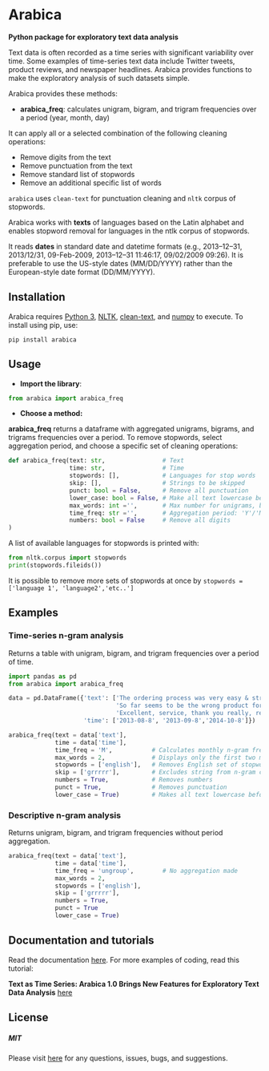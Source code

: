 # Arabica
**Python package for exploratory text data analysis**

Text data is often recorded as a time series with significant variability over time. Some examples of time-series text data include Twitter tweets, product reviews, and newspaper headlines. Arabica provides functions to make the exploratory analysis of such datasets simple.


Arabica provides these methods:

* **arabica_freq**: calculates unigram, bigram, and trigram frequencies over a period (year, month, day)

It can apply all or a selected combination of the following cleaning operations:

* Remove digits from the text
* Remove punctuation from the text
* Remove standard list of stopwords
* Remove an additional specific list of words

`arabica` uses `clean-text` for punctuation cleaning and `nltk` corpus of stopwords.

Arabica works with **texts** of languages based on the Latin alphabet and enables stopword removal for languages in the ntlk corpus of stopwords. 

It reads **dates** in standard date and datetime formats (e.g., 2013–12–31, 2013/12/31, 09-Feb-2009, 2013–12–31 11:46:17, 09/02/2009 09:26).
It is preferable to use the US-style dates (MM/DD/YYYY) rather than the European-style date format (DD/MM/YYYY).

## Installation

Arabica requires [Python 3](https://www.python.org/downloads/),
[NLTK](http://www.nltk.org),
[clean-text](https://pypi.org/project/cleantext/#description), and
[numpy](https://pypi.org/project/numpy/) to execute. To install using pip, use:

`pip install arabica`



## Usage

* **Import the library**:


``` python
from arabica import arabica_freq
```



* **Choose a method:**

**arabica_freq** returns a dataframe with aggregated unigrams, bigrams, and trigrams frequencies over a period.
To remove stopwords, select aggregation period, and choose a specific set of cleaning operations:

``` python
def arabica_freq(text: str,                # Text
                 time: str,                # Time
                 stopwords: [],            # Languages for stop words
                 skip: [],                 # Strings to be skipped
                 punct: bool = False,      # Remove all punctuation
                 lower_case: bool = False, # Make all text lowercase before n-gram calculation
                 max_words: int ='',       # Max number for unigrams, bigrams and trigrams displayed
                 time_freq: str ='',       # Aggregation period: 'Y'/'M'/'D', if no aggregation: 'ungroup'
                 numbers: bool = False     # Remove all digits
) 
```

A list of available languages for stopwords is printed with:
``` python
from nltk.corpus import stopwords
print(stopwords.fileids())
```

It is possible to remove more sets of stopwords at once by `stopwords = ['language 1', 'language2','etc..']`

## Examples

### Time-series n-gram analysis

Returns a table with unigram, bigram, and trigram frequencies over a period of time.


``` python
import pandas as pd
from arabica import arabica_freq
```


``` python
data = pd.DataFrame({'text': ['The ordering process was very easy & straight forward. They have great customer service and sorted any issues out very quickly.',
                              'So far seems to be the wrong product for me :-/ grrrrr...',
                              'Excellent, service, thank you really, really, really much!!!'],
                     'time': ['2013-08-8', '2013-09-8','2014-10-8']})
```

``` python
arabica_freq(text = data['text'],
             time = data['time'],
             time_freq = 'M',           # Calculates monthly n-gram frequencies
             max_words = 2,             # Displays only the first two most frequent unigrams, bigrams, and trigrams
             stopwords = ['english'],   # Removes English set of stopwords
             skip = ['grrrrr'],         # Excludes string from n-gram calculation
             numbers = True,            # Removes numbers
             punct = True,              # Removes punctuation
             lower_case = True)         # Makes all text lowercase before n-gram calculation     
``` 

### Descriptive n-gram analysis

Returns unigram, bigram, and trigram frequencies without period aggregation.

``` python
arabica_freq(text = data['text'],
             time = data['time'],
             time_freq = 'ungroup',        # No aggregation made
             max_words = 2,
             stopwords = ['english'],
             skip = ['grrrrr'],       
             numbers = True,
             punct = True
             lower_case = True)
``` 

## Documentation and tutorials

Read the documentation [here](https://arabica.readthedocs.io/en/latest/index.html). For more examples of coding, read this  tutorial:

**Text as Time Series: Arabica 1.0 Brings New Features for Exploratory Text Data Analysis** [here](https://towardsdatascience.com/text-as-time-series-arabica-1-0-brings-new-features-for-exploratory-text-data-analysis-88eaabb84deb?sk=229ec0602d0b8514f25bce501ed9ecb9)


## License

##### MIT

Please visit [here](https://github.com/PetrKorab/arabica/issues) for any questions, issues, bugs, and suggestions.
